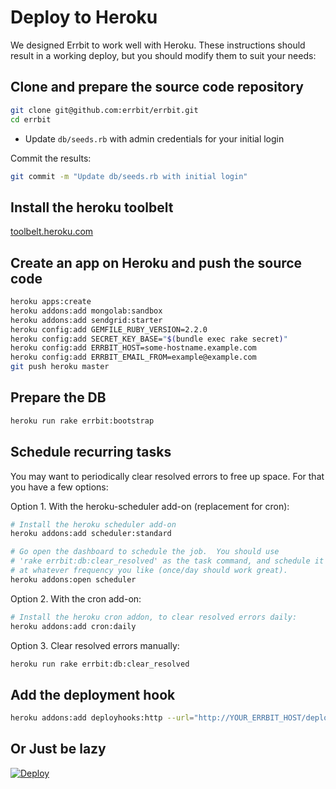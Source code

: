 # Deploy to Heroku
We designed Errbit to work well with Heroku. These instructions should result
in a working deploy, but you should modify them to suit your needs:

## Clone and prepare the source code repository
```bash
git clone git@github.com:errbit/errbit.git
cd errbit
```

- Update `db/seeds.rb` with admin credentials for your initial login

Commit the results:
```bash
git commit -m "Update db/seeds.rb with initial login"
```

## Install the heroku toolbelt
[toolbelt.heroku.com](https://toolbelt.heroku.com/)

## Create an app on Heroku and push the source code
```bash
heroku apps:create
heroku addons:add mongolab:sandbox
heroku addons:add sendgrid:starter
heroku config:add GEMFILE_RUBY_VERSION=2.2.0
heroku config:add SECRET_KEY_BASE="$(bundle exec rake secret)"
heroku config:add ERRBIT_HOST=some-hostname.example.com
heroku config:add ERRBIT_EMAIL_FROM=example@example.com
git push heroku master
```

## Prepare the DB

```bash
heroku run rake errbit:bootstrap
```

## Schedule recurring tasks
You may want to periodically clear resolved errors to free up space. For that
you have a few options:

Option 1. With the heroku-scheduler add-on (replacement for cron):

```bash
# Install the heroku scheduler add-on
heroku addons:add scheduler:standard

# Go open the dashboard to schedule the job.  You should use
# 'rake errbit:db:clear_resolved' as the task command, and schedule it
# at whatever frequency you like (once/day should work great).
heroku addons:open scheduler
```

Option 2. With the cron add-on:

```bash
# Install the heroku cron addon, to clear resolved errors daily:
heroku addons:add cron:daily
```

Option 3. Clear resolved errors manually:

```bash
heroku run rake errbit:db:clear_resolved
```

## Add the deployment hook
```bash
heroku addons:add deployhooks:http --url="http://YOUR_ERRBIT_HOST/deploys.txt?api_key=YOUR_API_KEY"
```

## Or Just be lazy

[![Deploy](https://www.herokucdn.com/deploy/button.svg)](https://heroku.com/deploy?template=https://github.com/errbit/errbit/tree/master)
